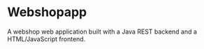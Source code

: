 # Webshopapp
A webshop web application built with a Java REST backend and a HTML/JavaScript frontend.
